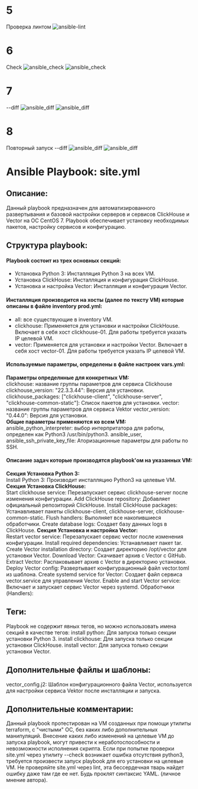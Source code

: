 
# 5
Проверка линтом
![ansible-lint](https://github.com/GrizzlikovOleg/Netology/blob/tasks_ansible/ansible_02/ans_02_lint.png)
# 6
Check
![ansible_check](https://github.com/GrizzlikovOleg/Netology/blob/main/tasks_ansible/ansible_02/ans_02_check1.png)
![ansible_check](https://github.com/GrizzlikovOleg/Netology/blob/main/tasks_ansible/ansible_02/ans_02_check2.png)
# 7
--diff
![ansible_diff](https://github.com/GrizzlikovOleg/Netology/blob/main/tasks_ansible/ansible_02/ans_02_diff1.png)
![ansible_diff](https://github.com/GrizzlikovOleg/Netology/blob/main/tasks_ansible/ansible_02/ans_02_diff2.png)
# 8
Повторный запуск --diff
![ansible_diff](https://github.com/GrizzlikovOleg/Netology/blob/main/tasks_ansible/ansible_02/ans_02_diff1second.png)
![ansible_diff](https://github.com/GrizzlikovOleg/Netology/blob/main/tasks_ansible/ansible_02/ans_02_diff2second.png)



# Ansible Playbook: site.yml

## Описание: 
Данный playbook предназначен для автоматизированного развертывания и базовой настройки серверов и сервисов ClickHouse и Vector на ОС CentOS 7. Playbook обеспечивает установку необходимых пакетов, настройку сервисов и конфигурацию.

## Структура playbook: 
#### Playbook состоит из трех основных секций:
- Установка Python 3: Инсталляция Python 3 на всех VM.
- Установка ClickHouse: Инсталляция и конфигурация ClickHouse.
- Установка и настройка Vector: Инсталляция и конфигурация Vector.

#### Инсталляция производится на хосты (далее по тексту VM) которые описаны в файле inventory prod.yml:
- all: все существующие в inventory VM.
- clickhouse: Применяется для установки и настройки ClickHouse. Включает в себя хост clickhouse-01. Для работы требуется указать IP целевой VM. 
- vector: Применяется для установки и настройки Vector. Включает в себя хост vector-01. Для работы требуется указать IP целевой VM.

#### Используемые параметры, определены в файле настроек vars.yml:  
**Параметры определнные для конкретных VM:**  
clickhouse: название группы параметров для сервиса Clickhouse
clickhouse_version: "22.3.3.44": Версия для установки.
clickhouse_packages: ["clickhouse-client", "clickhouse-server", "clickhouse-common-static"]: Список пакетов для установки.
vector: название группы параметров для сервиса Vektor
vector_version: "0.44.0": Версия для установки.  
**Общие параметры применяются ко всем VM:**    
ansible_python_interpreter: выбор интерпритатора для работы, определен как Python3 /usr/bin/python3.
ansible_user, ansible_ssh_private_key_file: Аторизационные параметры для работы по SSH.

#### Описание задач которые производятся playbook'ом на указанных VM:
**Секция Установка Python 3:**  
Install Python 3: Производит инсталляцию Python3 на целевые VM.
**Секция Установка ClickHouse:**  
Start clickhouse service: Перезапускает сервис clickhouse-server после изменения конфигурации.
Add ClickHouse repository: Добавляет официальный репозиторий ClickHouse.
Install ClickHouse packages: Устанавливает пакеты clickhouse-client, clickhouse-server, clickhouse-common-static.
Flush handlers: Выполняет все накопившиеся обработчики.
Create database logs: Создает базу данных logs в ClickHouse.
**Секция Установка и настройка Vector:**  
Restart vector service: Перезапускает сервис vector после изменения конфигурации.
Install required dependencies: Устанавливает пакет tar.
Create Vector installation directory: Создает директорию /opt/vector для установки Vector.
Download Vector: Скачивает архив с Vector с GitHub.
Extract Vector: Распаковывает архив с Vector в директорию установки.
Deploy Vector config: Развертывает конфигурационный файл vector.toml из шаблона.
Create systemd service for Vector: Создает файл сервиса vector.service для управления Vector.
Enable and start Vector service: Включает и запускает сервис Vector через systemd.
Обработчики (Handlers):

## Теги:
Playbook не содержит явных тегов, но можно использовать имена секций в качестве тегов:
install python: Для запуска только секции установки Python 3.
install clickhouse: Для запуска только секции установки ClickHouse.
install vector: Для запуска только секции установки Vector.

## Дополнительные файлы и шаблоны:
vector_config.j2: Шаблон конфигурационного файла Vector, используется для настройки сервиса Vektor после инсталляции и запуска.

## Дополнительные комментарии:
Данный playbook протестирован на VM созданных при помощи утилиты terraform, с "чистыми" ОС, без каких либо дополнительных манипуляций. Внесение каких либо изменений на целевые VM до запуска playbook, могут привести к неработоспособности и невозможности исполнения скрипта. 
Если при попытке проверки site.yml через утилиту --check возникает ошибка отсутствия python3, требуется произвести запуск playbook для его установки на целевые VM.
Не проверяйте site.yml через lint, эта бессердечная тварь найдет ошибку даже там где ее нет. 
Будь проклят синтаксис YAML. (личное мнение автора).